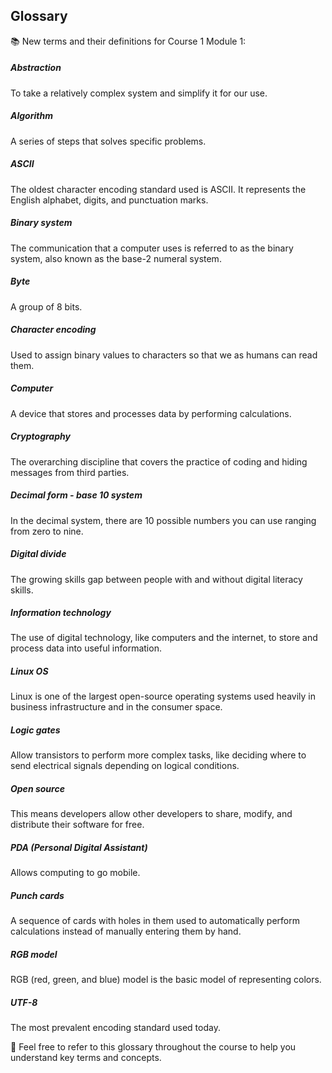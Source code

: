 ## Glossary

📚 New terms and their definitions for Course 1 Module 1:

##### Abstraction
To take a relatively complex system and simplify it for our use.

##### Algorithm
A series of steps that solves specific problems.

##### ASCII
The oldest character encoding standard used is ASCII. It represents the English alphabet, digits, and punctuation marks.

##### Binary system
The communication that a computer uses is referred to as the binary system, also known as the base-2 numeral system.

##### Byte
A group of 8 bits.

##### Character encoding
Used to assign binary values to characters so that we as humans can read them.

##### Computer
A device that stores and processes data by performing calculations.

##### Cryptography
The overarching discipline that covers the practice of coding and hiding messages from third parties.

##### Decimal form - base 10 system
In the decimal system, there are 10 possible numbers you can use ranging from zero to nine.

##### Digital divide
The growing skills gap between people with and without digital literacy skills.

##### Information technology
The use of digital technology, like computers and the internet, to store and process data into useful information.

##### Linux OS
Linux is one of the largest open-source operating systems used heavily in business infrastructure and in the consumer space.

##### Logic gates
Allow transistors to perform more complex tasks, like deciding where to send electrical signals depending on logical conditions.

##### Open source
This means developers allow other developers to share, modify, and distribute their software for free.

##### PDA (Personal Digital Assistant)
Allows computing to go mobile.

##### Punch cards
A sequence of cards with holes in them used to automatically perform calculations instead of manually entering them by hand.

##### RGB model
RGB (red, green, and blue) model is the basic model of representing colors.

##### UTF-8
The most prevalent encoding standard used today.

🌟 Feel free to refer to this glossary throughout the course to help you understand key terms and concepts.